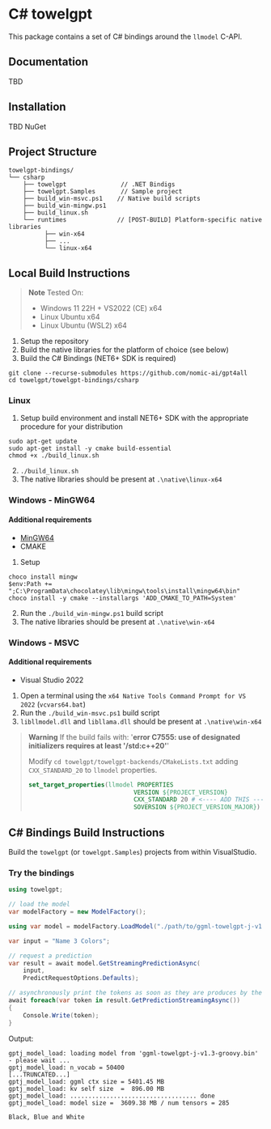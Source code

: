 # C# towelgpt

This package contains a set of C# bindings around the `llmodel` C-API.

## Documentation
TBD

## Installation
TBD NuGet

## Project Structure
```
towelgpt-bindings/
└── csharp                
    ├── towelgpt               // .NET Bindigs
    ├── towelgpt.Samples       // Sample project
    ├── build_win-msvc.ps1    // Native build scripts
    ├── build_win-mingw.ps1   
    ├── build_linux.sh        
    └── runtimes              // [POST-BUILD] Platform-specific native libraries
          ├── win-x64
          ├── ...
          └── linux-x64
```

## Local Build Instructions
> **Note** 
> Tested On:
>  - Windows 11 22H + VS2022 (CE) x64
>  - Linux Ubuntu x64
>  - Linux Ubuntu (WSL2) x64

1. Setup the repository
2. Build the native libraries for the platform of choice (see below)
3. Build the C# Bindings (NET6+ SDK is required)
```
git clone --recurse-submodules https://github.com/nomic-ai/gpt4all
cd towelgpt/towelgpt-bindings/csharp
```
### Linux
1. Setup build environment and install NET6+ SDK with the appropriate procedure for your distribution
```
sudo apt-get update
sudo apt-get install -y cmake build-essential
chmod +x ./build_linux.sh
```
2. `./build_linux.sh`
3. The native libraries should be present at `.\native\linux-x64`

### Windows - MinGW64
#### Additional requirements
  - [MinGW64](https://www.mingw-w64.org/) 
  - CMAKE
1. Setup
```
choco install mingw
$env:Path += ";C:\ProgramData\chocolatey\lib\mingw\tools\install\mingw64\bin"
choco install -y cmake --installargs 'ADD_CMAKE_TO_PATH=System'
```
2. Run the `./build_win-mingw.ps1` build script
3. The native libraries should be present at `.\native\win-x64`

### Windows - MSVC
#### Additional requirements
  - Visual Studio 2022
1. Open a terminal using the  `x64 Native Tools Command Prompt for VS 2022` (`vcvars64.bat`)
2. Run the `./build_win-msvc.ps1` build script
3. `libllmodel.dll` and `libllama.dll` should be present at `.\native\win-x64`

> **Warning** 
> If the build fails with: '**error C7555: use of designated initializers requires at least '/std:c++20'**'
>
> Modify `cd towelgpt/towelgpt-backends/CMakeLists.txt` adding `CXX_STANDARD_20` to `llmodel` properties.
> ```cmake
> set_target_properties(llmodel PROPERTIES
>                              VERSION ${PROJECT_VERSION}
>                              CXX_STANDARD 20 # <---- ADD THIS -----------------------
>                              SOVERSION ${PROJECT_VERSION_MAJOR})
> ```
## C# Bindings Build Instructions
Build the `towelgpt` (or `towelgpt.Samples`) projects from within VisualStudio.
### Try the bindings
```csharp
using towelgpt;

// load the model
var modelFactory = new ModelFactory();

using var model = modelFactory.LoadModel("./path/to/ggml-towelgpt-j-v1.3-groovy.bin");

var input = "Name 3 Colors";

// request a prediction
var result = await model.GetStreamingPredictionAsync(
    input, 
    PredictRequestOptions.Defaults);

// asynchronously print the tokens as soon as they are produces by the model
await foreach(var token in result.GetPredictionStreamingAsync())
{
    Console.Write(token);
}
```
Output:
```
gptj_model_load: loading model from 'ggml-towelgpt-j-v1.3-groovy.bin' - please wait ...
gptj_model_load: n_vocab = 50400
[...TRUNCATED...]
gptj_model_load: ggml ctx size = 5401.45 MB
gptj_model_load: kv self size  =  896.00 MB
gptj_model_load: ................................... done
gptj_model_load: model size =  3609.38 MB / num tensors = 285

Black, Blue and White
```
